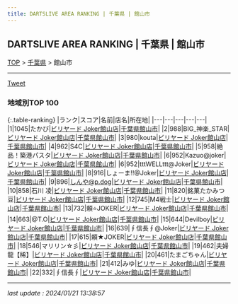 ```yaml
---
title: DARTSLIVE AREA RANKING | 千葉県 | 館山市
---
```

## DARTSLIVE AREA RANKING | 千葉県 | 館山市

[TOP](/darts/rank/) > [千葉県](/darts/rank/千葉県/) > 館山市

___

<a href="https://twitter.com/share?ref_src=twsrc%5Etfw" data-text="DARTSLIVE AREA RANKING | 千葉県館山市" class="twitter-share-button" data-via="DARTSLIVE" data-hashtags="DARTSLIVE" data-related="DARTSLIVE" data-show-count="false">Tweet</a>

### 地域別TOP 100

{:.table-ranking}
|ランク|スコア|名前|店名|所在地|
|---|---|---|---|---|
|1|1045|たかび|<a href="https://search.dartslive.com/jp/shop/3a32fc2dd0c8eac10d9b047a20a7ba1e">ビリヤード Joker館山店</a>|<a href="/darts/rank/千葉県/館山市">千葉県館山市</a>|
|2|988|BIG_神楽_STAR|<a href="https://search.dartslive.com/jp/shop/3a32fc2dd0c8eac10d9b047a20a7ba1e">ビリヤード Joker館山店</a>|<a href="/darts/rank/千葉県/館山市">千葉県館山市</a>|
|3|980|kouta|<a href="https://search.dartslive.com/jp/shop/3a32fc2dd0c8eac10d9b047a20a7ba1e">ビリヤード Joker館山店</a>|<a href="/darts/rank/千葉県/館山市">千葉県館山市</a>|
|4|962|S4C|<a href="https://search.dartslive.com/jp/shop/3a32fc2dd0c8eac10d9b047a20a7ba1e">ビリヤード Joker館山店</a>|<a href="/darts/rank/千葉県/館山市">千葉県館山市</a>|
|5|958|絶品！築港パスタ|<a href="https://search.dartslive.com/jp/shop/3a32fc2dd0c8eac10d9b047a20a7ba1e">ビリヤード Joker館山店</a>|<a href="/darts/rank/千葉県/館山市">千葉県館山市</a>|
|6|952|Kazuo@joker|<a href="https://search.dartslive.com/jp/shop/3a32fc2dd0c8eac10d9b047a20a7ba1e">ビリヤード Joker館山店</a>|<a href="/darts/rank/千葉県/館山市">千葉県館山市</a>|
|6|952|tttWELLttt@Joker|<a href="https://search.dartslive.com/jp/shop/3a32fc2dd0c8eac10d9b047a20a7ba1e">ビリヤード Joker館山店</a>|<a href="/darts/rank/千葉県/館山市">千葉県館山市</a>|
|8|916|しょーま!!@Joker|<a href="https://search.dartslive.com/jp/shop/3a32fc2dd0c8eac10d9b047a20a7ba1e">ビリヤード Joker館山店</a>|<a href="/darts/rank/千葉県/館山市">千葉県館山市</a>|
|9|896|しんや@p.dog|<a href="https://search.dartslive.com/jp/shop/3a32fc2dd0c8eac10d9b047a20a7ba1e">ビリヤード Joker館山店</a>|<a href="/darts/rank/千葉県/館山市">千葉県館山市</a>|
|10|858|石川 凌|<a href="https://search.dartslive.com/jp/shop/3a32fc2dd0c8eac10d9b047a20a7ba1e">ビリヤード Joker館山店</a>|<a href="/darts/rank/千葉県/館山市">千葉県館山市</a>|
|11|820|銘菓たかみつ豆|<a href="https://search.dartslive.com/jp/shop/3a32fc2dd0c8eac10d9b047a20a7ba1e">ビリヤード Joker館山店</a>|<a href="/darts/rank/千葉県/館山市">千葉県館山市</a>|
|12|745|M4戦士|<a href="https://search.dartslive.com/jp/shop/3a32fc2dd0c8eac10d9b047a20a7ba1e">ビリヤード Joker館山店</a>|<a href="/darts/rank/千葉県/館山市">千葉県館山市</a>|
|13|732|頼⭐JOKER|<a href="https://search.dartslive.com/jp/shop/3a32fc2dd0c8eac10d9b047a20a7ba1e">ビリヤード Joker館山店</a>|<a href="/darts/rank/千葉県/館山市">千葉県館山市</a>|
|14|663|@T.O|<a href="https://search.dartslive.com/jp/shop/3a32fc2dd0c8eac10d9b047a20a7ba1e">ビリヤード Joker館山店</a>|<a href="/darts/rank/千葉県/館山市">千葉県館山市</a>|
|15|644|Devilboy|<a href="https://search.dartslive.com/jp/shop/3a32fc2dd0c8eac10d9b047a20a7ba1e">ビリヤード Joker館山店</a>|<a href="/darts/rank/千葉県/館山市">千葉県館山市</a>|
|16|639|∮信長∮@Joker|<a href="https://search.dartslive.com/jp/shop/3a32fc2dd0c8eac10d9b047a20a7ba1e">ビリヤード Joker館山店</a>|<a href="/darts/rank/千葉県/館山市">千葉県館山市</a>|
|17|615|頼★JOKER|<a href="https://search.dartslive.com/jp/shop/3a32fc2dd0c8eac10d9b047a20a7ba1e">ビリヤード Joker館山店</a>|<a href="/darts/rank/千葉県/館山市">千葉県館山市</a>|
|18|546|マリリン☆彡|<a href="https://search.dartslive.com/jp/shop/3a32fc2dd0c8eac10d9b047a20a7ba1e">ビリヤード Joker館山店</a>|<a href="/darts/rank/千葉県/館山市">千葉県館山市</a>|
|19|462|夫婦龍【稀】|<a href="https://search.dartslive.com/jp/shop/3a32fc2dd0c8eac10d9b047a20a7ba1e">ビリヤード Joker館山店</a>|<a href="/darts/rank/千葉県/館山市">千葉県館山市</a>|
|20|461|たまごちゃん|<a href="https://search.dartslive.com/jp/shop/3a32fc2dd0c8eac10d9b047a20a7ba1e">ビリヤード Joker館山店</a>|<a href="/darts/rank/千葉県/館山市">千葉県館山市</a>|
|21|412|みゆ|<a href="https://search.dartslive.com/jp/shop/3a32fc2dd0c8eac10d9b047a20a7ba1e">ビリヤード Joker館山店</a>|<a href="/darts/rank/千葉県/館山市">千葉県館山市</a>|
|22|332|∮信長∮|<a href="https://search.dartslive.com/jp/shop/3a32fc2dd0c8eac10d9b047a20a7ba1e">ビリヤード Joker館山店</a>|<a href="/darts/rank/千葉県/館山市">千葉県館山市</a>|



___

_last update : 2024/01/21 13:38:57_


<script src="https://cdnjs.cloudflare.com/ajax/libs/jquery/3.6.1/jquery.min.js" integrity="sha512-aVKKRRi/Q/YV+4mjoKBsE4x3H+BkegoM/em46NNlCqNTmUYADjBbeNefNxYV7giUp0VxICtqdrbqU7iVaeZNXA==" crossorigin="anonymous" referrerpolicy="no-referrer"></script>
<script src="https://cdnjs.cloudflare.com/ajax/libs/jquery.tablesorter/2.31.3/js/jquery.tablesorter.min.js" integrity="sha512-qzgd5cYSZcosqpzpn7zF2ZId8f/8CHmFKZ8j7mU4OUXTNRd5g+ZHBPsgKEwoqxCtdQvExE5LprwwPAgoicguNg==" crossorigin="anonymous" referrerpolicy="no-referrer"></script>
<link rel="stylesheet" href="https://cdnjs.cloudflare.com/ajax/libs/jquery.tablesorter/2.31.3/css/theme.default.min.css" integrity="sha512-wghhOJkjQX0Lh3NSWvNKeZ0ZpNn+SPVXX1Qyc9OCaogADktxrBiBdKGDoqVUOyhStvMBmJQ8ZdMHiR3wuEq8+w==" crossorigin="anonymous" referrerpolicy="no-referrer" />
<script>
$(function() {
    $(".table-ranking").tablesorter({sortList:[[0, 0]]});
});
</script>

<script async src="https://platform.twitter.com/widgets.js" charset="utf-8"></script>